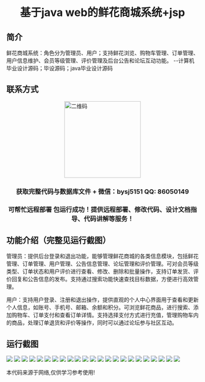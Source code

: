 <p><h1 align="center">基于java web的鲜花商城系统+jsp</h1></p>

## 简介
鲜花商城系统：角色分为管理员、用户；支持鲜花浏览、购物车管理、订单管理、用户信息维护、会员等级管理、评价管理及后台公告和论坛互动功能。    --计算机毕业设计源码；毕设源码；java毕业设计源码


## 联系方式
<img src="https://bs-1329754181.cos.ap-shanghai.myqcloud.com/wx.jpg" alt="二维码" style="display: block; margin: 0 auto;" width="200px">
<p><h3 align="center">获取完整代码与数据库文件 + 微信：bysj5151 QQ: 86050149</h3></p>
<p><h3 align="center">可帮忙远程部署 包运行成功！提供远程部署、修改代码、设计文档指导、代码讲解等服务！</h3></p>

## 功能介绍（完整见运行截图）
管理员：提供后台登录和退出功能，能够管理鲜花商城的各类信息模块，包括鲜花管理、订单管理、用户管理、公告信息管理、论坛管理和评价管理。可对会员等级类型、订单状态和用户评价进行查看、修改、删除和批量操作，支持订单发货、评价回复和公告信息的发布。支持通过搜索功能快速查找目标数据，方便进行高效管理。

用户：支持用户登录、注册和退出操作，提供直观的个人中心界面用于查看和更新个人信息，如账号、手机号、邮箱、余额和积分。可浏览鲜花商品，进行搜索、添加购物车、订单支付和查看订单详情。支持选择支付方式进行充值，管理购物车内的商品，处理订单退货和评价等操作，同时可以通过论坛参与社区互动。


## 运行截图
![](https://bs-1329754181.cos.ap-shanghai.myqcloud.com/ssm/FlowerMallSystemJavaWebJsp/img/001.jpg)
![](https://bs-1329754181.cos.ap-shanghai.myqcloud.com/ssm/FlowerMallSystemJavaWebJsp/img/002.jpg)
![](https://bs-1329754181.cos.ap-shanghai.myqcloud.com/ssm/FlowerMallSystemJavaWebJsp/img/003.jpg)
![](https://bs-1329754181.cos.ap-shanghai.myqcloud.com/ssm/FlowerMallSystemJavaWebJsp/img/004.jpg)
![](https://bs-1329754181.cos.ap-shanghai.myqcloud.com/ssm/FlowerMallSystemJavaWebJsp/img/005.jpg)
![](https://bs-1329754181.cos.ap-shanghai.myqcloud.com/ssm/FlowerMallSystemJavaWebJsp/img/006.jpg)
![](https://bs-1329754181.cos.ap-shanghai.myqcloud.com/ssm/FlowerMallSystemJavaWebJsp/img/007.jpg)
![](https://bs-1329754181.cos.ap-shanghai.myqcloud.com/ssm/FlowerMallSystemJavaWebJsp/img/008.jpg)
![](https://bs-1329754181.cos.ap-shanghai.myqcloud.com/ssm/FlowerMallSystemJavaWebJsp/img/009.jpg)
![](https://bs-1329754181.cos.ap-shanghai.myqcloud.com/ssm/FlowerMallSystemJavaWebJsp/img/010.jpg)
![](https://bs-1329754181.cos.ap-shanghai.myqcloud.com/ssm/FlowerMallSystemJavaWebJsp/img/011.jpg)
![](https://bs-1329754181.cos.ap-shanghai.myqcloud.com/ssm/FlowerMallSystemJavaWebJsp/img/012.jpg)
![](https://bs-1329754181.cos.ap-shanghai.myqcloud.com/ssm/FlowerMallSystemJavaWebJsp/img/013.jpg)
![](https://bs-1329754181.cos.ap-shanghai.myqcloud.com/ssm/FlowerMallSystemJavaWebJsp/img/014.jpg)
![](https://bs-1329754181.cos.ap-shanghai.myqcloud.com/ssm/FlowerMallSystemJavaWebJsp/img/015.jpg)
![](https://bs-1329754181.cos.ap-shanghai.myqcloud.com/ssm/FlowerMallSystemJavaWebJsp/img/016.jpg)
![](https://bs-1329754181.cos.ap-shanghai.myqcloud.com/ssm/FlowerMallSystemJavaWebJsp/img/017.jpg)
![](https://bs-1329754181.cos.ap-shanghai.myqcloud.com/ssm/FlowerMallSystemJavaWebJsp/img/018.jpg)
![](https://bs-1329754181.cos.ap-shanghai.myqcloud.com/ssm/FlowerMallSystemJavaWebJsp/img/019.jpg)
![](https://bs-1329754181.cos.ap-shanghai.myqcloud.com/ssm/FlowerMallSystemJavaWebJsp/img/020.jpg)
![](https://bs-1329754181.cos.ap-shanghai.myqcloud.com/ssm/FlowerMallSystemJavaWebJsp/img/021.jpg)
![](https://bs-1329754181.cos.ap-shanghai.myqcloud.com/ssm/FlowerMallSystemJavaWebJsp/img/022.jpg)
![](https://bs-1329754181.cos.ap-shanghai.myqcloud.com/ssm/FlowerMallSystemJavaWebJsp/img/023.jpg)

<p>本代码来源于网络,仅供学习参考使用!</p>
